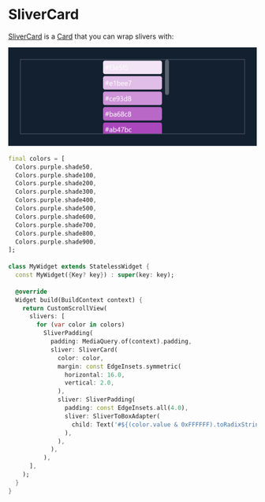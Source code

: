 # SliverCard

[SliverCard](https://pub.dev/documentation/boxy/latest/slivers/SliverCard-class.html) is a [Card](https://api.flutter.dev/flutter/material/Card-class.html) that you can wrap slivers with:

![](<../.gitbook/assets/image (1) (1).png>)

```dart
final colors = [
  Colors.purple.shade50,
  Colors.purple.shade100,
  Colors.purple.shade200,
  Colors.purple.shade300,
  Colors.purple.shade400,
  Colors.purple.shade500,
  Colors.purple.shade600,
  Colors.purple.shade700,
  Colors.purple.shade800,
  Colors.purple.shade900,
];

class MyWidget extends StatelessWidget {
  const MyWidget({Key? key}) : super(key: key);

  @override
  Widget build(BuildContext context) {
    return CustomScrollView(
      slivers: [
        for (var color in colors)
          SliverPadding(
            padding: MediaQuery.of(context).padding,
            sliver: SliverCard(
              color: color,
              margin: const EdgeInsets.symmetric(
                horizontal: 16.0,
                vertical: 2.0,
              ),
              sliver: SliverPadding(
                padding: const EdgeInsets.all(4.0),
                sliver: SliverToBoxAdapter(
                  child: Text('#${(color.value & 0xFFFFFF).toRadixString(16)}'),
                ),
              ),
            ),
          ),
      ],
    );
  }
}
```
